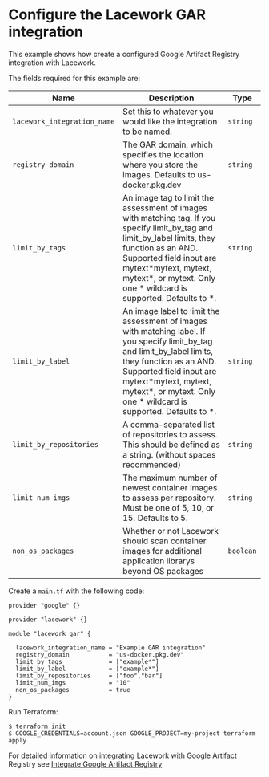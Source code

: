 # Configure the Lacework GAR integration

This example shows how create a configured Google Artifact Registry integration with Lacework.

The fields required for this example are:

| Name | Description | Type |
|------|-------------|------|
| `lacework_integration_name` | Set this to whatever you would like the integration to be named. | `string` |
| `registry_domain` | The GAR domain, which specifies the location where you store the images. Defaults to us-docker.pkg.dev| `string` |
| `limit_by_tags` | An image tag to limit the assessment of images with matching tag. If you specify limit_by_tag and limit_by_label limits, they function as an AND. Supported field input are mytext\*mytext, mytext, mytext\*, or mytext. Only one \* wildcard is supported. Defaults to \*. | `string` |
| `limit_by_label` | An image label to limit the assessment of images with matching label. If you specify limit_by_tag and limit_by_label limits, they function as an AND. Supported field input are mytext\*mytext, mytext, mytext\*, or mytext. Only one \* wildcard is supported. Defaults to \*. | `string` |
| `limit_by_repositories` | A comma-separated list of repositories to assess. This should be defined as a string. (without spaces recommended) | `string` |
| `limit_num_imgs` | The maximum number of newest container images to assess per repository. Must be one of 5, 10, or 15. Defaults to 5. | `string` |
|`non_os_packages` | Whether or not Lacework should scan container images for additional application librarys beyond OS packages | `boolean`|


Create a `main.tf` with the following code:

```hcl
provider "google" {}

provider "lacework" {}

module "lacework_gar" {

  lacework_integration_name = "Example GAR integration"
  registry_domain           = "us-docker.pkg.dev"
  limit_by_tags             = ["example*"]
  limit_by_label            = ["example*"]
  limit_by_repositories     = ["foo","bar"]
  limit_num_imgs            = "10"
  non_os_packages           = true
}
```

Run Terraform:
```
$ terraform init
$ GOOGLE_CREDENTIALS=account.json GOOGLE_PROJECT=my-project terraform apply
```

For detailed information on integrating Lacework with Google Artifact Registry see [Integrate Google Artifact Registry](https://support.lacework.com/hc/en-us/articles/1500009169561-Integrate-Google-Artifact-Registry)

